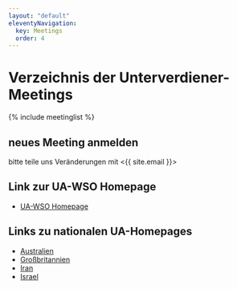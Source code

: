 ```yaml
---
layout: "default"
eleventyNavigation:
  key: Meetings
  order: 4
---
```


# Verzeichnis der Unterverdiener-Meetings

{% include meetinglist %}

## neues Meeting anmelden

bitte teile uns Veränderungen mit <{{ site.email }}>

## Link zur UA-WSO Homepage

- [UA-WSO Homepage](https://www.underearnersanonymous.org/)

## Links zu nationalen UA-Homepages

- [Australien](https://ua-au.org/)
- [Großbritannien](http://underearnersanonymous.co.uk/)
- [Iran](https://ua-iran.ir)
- [Israel](https://uaisrael.info)
